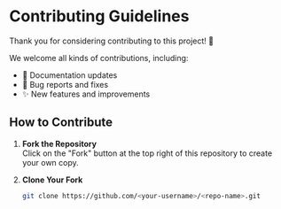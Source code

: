 # Contributing Guidelines

Thank you for considering contributing to this project! 🎉

We welcome all kinds of contributions, including:
- 📝 Documentation updates
- 🐛 Bug reports and fixes
- ✨ New features and improvements

## How to Contribute

1. **Fork the Repository**  
   Click on the "Fork" button at the top right of this repository to create your own copy.

2. **Clone Your Fork**  
   ```bash
   git clone https://github.com/<your-username>/<repo-name>.git
